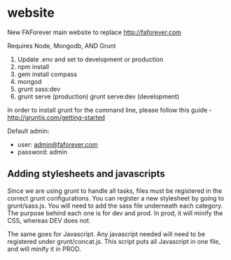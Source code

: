 # website
New FAForever main website to replace http://faforever.com

Requires Node, Mongodb, AND Grunt

1. Update .env and set to development or production
2. npm install
3. gem install compass
4. mongod
5. grunt sass:dev
6. grunt serve (production) grunt serve:dev (development)

In order to install grunt for the command line, please follow this guide - http://gruntjs.com/getting-started

Default admin:
* user: admin@faforever.com
* password: admin

## Adding stylesheets and javascripts
Since we are using grunt to handle all tasks, files must be registered in the correct grunt configurations. 
You can register a new stylesheet by going to grunt/sass.js. You will need to add the sass file underneath each category. 
The purpose behind each one is for dev and prod. In prod, it will minify the CSS, whereas DEV does not.

The same goes for Javascript. Any javascript needed will need to be registered under grunt/concat.js. This script 
puts all Javascript in one file, and will minify it in PROD. 